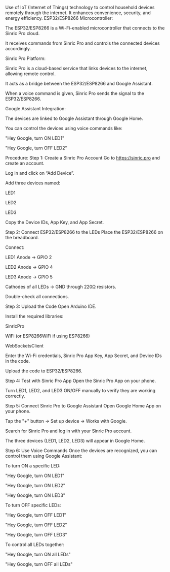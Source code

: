  Use of IoT (Internet of Things) technology to control household devices remotely through the internet. It enhances convenience, security, and energy efficiency.
 ESP32/ESP8266 Microcontroller:

The ESP32/ESP8266 is a Wi-Fi-enabled microcontroller that connects to the Sinric Pro cloud.

It receives commands from Sinric Pro and controls the connected devices accordingly.

Sinric Pro Platform:

Sinric Pro is a cloud-based service that links devices to the internet, allowing remote control.

It acts as a bridge between the ESP32/ESP8266 and Google Assistant.

When a voice command is given, Sinric Pro sends the signal to the ESP32/ESP8266.

Google Assistant Integration:

The devices are linked to Google Assistant through Google Home.

You can control the devices using voice commands like:

"Hey Google, turn ON LED1"

"Hey Google, turn OFF LED2"

Procedure:
Step 1: Create a Sinric Pro Account
Go to https://sinric.pro and create an account.

Log in and click on “Add Device”.

Add three devices named:

LED1

LED2

LED3

Copy the Device IDs, App Key, and App Secret.

Step 2: Connect ESP32/ESP8266 to the LEDs
Place the ESP32/ESP8266 on the breadboard.

Connect:

LED1 Anode → GPIO 2

LED2 Anode → GPIO 4

LED3 Anode → GPIO 5

Cathodes of all LEDs → GND through 220Ω resistors.

Double-check all connections.

Step 3: Upload the Code
Open Arduino IDE.

Install the required libraries:

SinricPro

WiFi (or ESP8266WiFi if using ESP8266)

WebSocketsClient

Enter the Wi-Fi credentials, Sinric Pro App Key, App Secret, and Device IDs in the code.

Upload the code to ESP32/ESP8266.

Step 4: Test with Sinric Pro App
Open the Sinric Pro App on your phone.

Turn LED1, LED2, and LED3 ON/OFF manually to verify they are working correctly.

Step 5: Connect Sinric Pro to Google Assistant
Open Google Home App on your phone.

Tap the "+" button → Set up device → Works with Google.

Search for Sinric Pro and log in with your Sinric Pro account.

The three devices (LED1, LED2, LED3) will appear in Google Home.

Step 6: Use Voice Commands
Once the devices are recognized, you can control them using Google Assistant:

To turn ON a specific LED:

"Hey Google, turn ON LED1"

"Hey Google, turn ON LED2"

"Hey Google, turn ON LED3"

To turn OFF specific LEDs:

"Hey Google, turn OFF LED1"

"Hey Google, turn OFF LED2"

"Hey Google, turn OFF LED3"

To control all LEDs together:

"Hey Google, turn ON all LEDs"

"Hey Google, turn OFF all LEDs"
